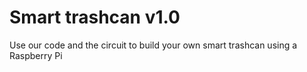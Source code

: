 # Smart trashcan v1.0

Use our code and the circuit to build your own smart trashcan using a Raspberry Pi
